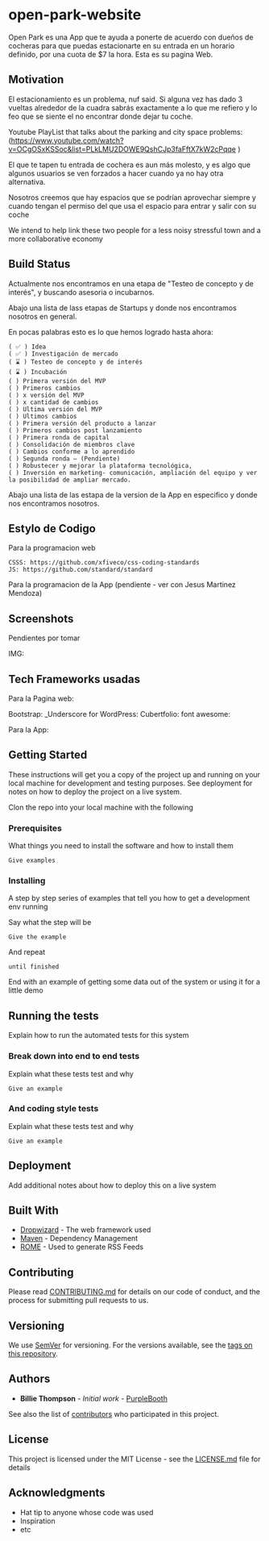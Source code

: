 # open-park-website
Open Park es una App que te ayuda a ponerte de acuerdo con dueños de cocheras para que puedas estacionarte en su entrada en un horario definido, por una cuota de $7 la hora. Esta es su pagina Web. 

## Motivation

El estacionamiento es un problema, nuf said.  Si alguna vez has dado 3 vueltas alrededor de la cuadra sabrás exactamente a lo que me refiero y lo feo que se siente el no encontrar donde dejar tu coche. 

Youtube PlayList that talks about the parking and city space problems:
(https://www.youtube.com/watch?v=OCgOSxKSSoc&list=PLkLMU2DOWE9QshCJp3faFftX7kW2cPqqe ) 

El que te tapen tu entrada de cochera es aun más molesto, y es algo que algunos usuarios se ven forzados a hacer cuando ya no hay otra alternativa. 
    
Nosotros creemos que hay espacios que se podrían aprovechar siempre y cuando tengan el permiso del que usa el espacio para entrar y salir con su coche 

We intend to help link these two people for a less noisy stressful town and a more collaborative economy 

## Build Status

Actualmente nos encontramos en una etapa de "Testeo de concepto y de interés", y buscando asesoria o incubarnos. 

Abajo una lista de lass etapas de Startups y donde nos encontramos nosotros en general. 

En pocas palabras esto es lo que hemos logrado hasta ahora:

    ( ✅ ) Idea
    ( ✅ ) Investigación de mercado
    ( ⌛ ) Testeo de concepto y de interés
    ( ⌛ ) Incubación 
    ( ) Primera versión del MVP
    ( ) Primeros cambios
    ( ) x versión del MVP
    ( ) x cantidad de cambios
    ( ) Ultima versión del MVP
    ( ) Ultimos cambios
    ( ) Primera versión del producto a lanzar
    ( ) Primeros cambios post lanzamiento
    ( ) Primera ronda de capital
    ( ) Consolidación de miembros clave 
    ( ) Cambios conforme a lo aprendido 
    ( ) Segunda ronda – (Pendiente)
    ( ) Robustecer y mejorar la plataforma tecnológica, 
    ( ) Inversión en marketing- comunicación, ampliación del equipo y ver la posibilidad de ampliar mercado. 


Abajo una lista de las estapa de la version de la App en especifico y donde nos encontramos nosotros. 

## Estylo de Codigo

Para la programacion web

    CSSS: https://github.com/xfiveco/css-coding-standards
    JS: https://github.com/standard/standard
    
Para la programacion de la App
    (pendiente - ver con Jesus Martinez Mendoza)
    
## Screenshots 

Pendientes por tomar 

IMG: 

## Tech Frameworks usadas

Para la Pagina web: 

 Bootstrap: 
_Underscore for WordPress:
 Cubertfolio:
 font awesome:
 
Para la App:

## Getting Started

These instructions will get you a copy of the project up and running on your local machine for development and testing purposes. See deployment for notes on how to deploy the project on a live system.

Clon the repo into your local machine with the following 

### Prerequisites

What things you need to install the software and how to install them

```
Give examples
```

### Installing

A step by step series of examples that tell you how to get a development env running

Say what the step will be

```
Give the example
```

And repeat

```
until finished
```

End with an example of getting some data out of the system or using it for a little demo

## Running the tests

Explain how to run the automated tests for this system

### Break down into end to end tests

Explain what these tests test and why

```
Give an example
```

### And coding style tests

Explain what these tests test and why

```
Give an example
```

## Deployment

Add additional notes about how to deploy this on a live system

## Built With

* [Dropwizard](http://www.dropwizard.io/1.0.2/docs/) - The web framework used
* [Maven](https://maven.apache.org/) - Dependency Management
* [ROME](https://rometools.github.io/rome/) - Used to generate RSS Feeds

## Contributing

Please read [CONTRIBUTING.md](https://gist.github.com/PurpleBooth/b24679402957c63ec426) for details on our code of conduct, and the process for submitting pull requests to us.

## Versioning

We use [SemVer](http://semver.org/) for versioning. For the versions available, see the [tags on this repository](https://github.com/your/project/tags). 

## Authors

* **Billie Thompson** - *Initial work* - [PurpleBooth](https://github.com/PurpleBooth)

See also the list of [contributors](https://github.com/your/project/contributors) who participated in this project.

## License

This project is licensed under the MIT License - see the [LICENSE.md](LICENSE.md) file for details

## Acknowledgments

* Hat tip to anyone whose code was used
* Inspiration
* etc